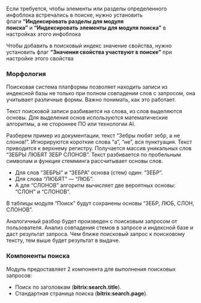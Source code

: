 Если требуется, чтобы элементы или разделы определенного инфоблока встречались в поиске, нужно установить флаги **“Индексировать разделы для модуля поиска”** и **“Индексировать элементы для модуля поиска”** в настройках этого инфоблока

Чтобы добавить в поисковый индекс значение свойства, нужно установить флаг **“Значения свойства участвуют в поиске”** при настройке этого свойства
### Морфология

Поисковая система платформы позволяет находить записи из индексной базы не только при полном совпадении слов с запросом, она учитывает различные формы. Важно понимать, как это работает.

Текст поисковой записи разбивается на слова, из слов выделяются основы. Для выделения основ используются математические алгоритмы, а не стороннее ПО или технологии AI.

Разберем пример из документации, текст “Зебры любят зебр, а не слонов!”. Игнорируются короткие слова “а”, “не”, вся пунктуация. Текст приводится к верхнему регистру. Получается массив уникальных слов “ЗЕБРЫ ЛЮБЯТ ЗЕБР СЛОНОВ”. Текст разбивается по пробельным символам и функция стемминга рассчитывает основы слов.

- Для слов “ЗЕБРЫ” и “ЗЕБРА” основа (стем) один: “ЗЕБР”.
- Для слова “ЛЮБЯТ” — “ЛЮБ”.
- А для “СЛОНОВ” алгоритм вычисляет две вероятных основы: “СЛОН” и “СЛОНОВ”.

В таблицы модуля “Поиск” будут сохранены основы “ЗЕБР, ЛЮБ, СЛОН, СЛОНОВ”.

Аналогичный разбор будет произведен с поисковым запросом от пользователя. Анализ совпадения стемов в запросе и индексной базе и даст результат запроса. Чем ближе поисковый запрос к поисковому тексту, тем выше будет результат в выдаче.
### Компоненты поиска

Модуль предоставляет 2 компонента для выполнения поисковых запросов:

- Поиск по заголовкам (**bitrix:search.title**).
- Стандартная страница поиска (**bitrix:search.page**).